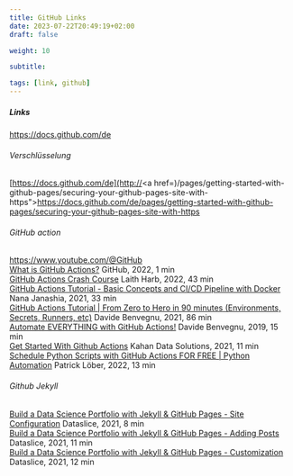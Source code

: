 ```yaml
---
title: GitHub Links
date: 2023-07-22T20:49:19+02:00
draft: false

weight: 10

subtitle: 

tags: [link, github]
---
```


##### Links

https://docs.github.com/de

###### Verschlüsselung
[https://docs.github.com/de](http://<a href=)/pages/getting-started-with-github-pages/securing-your-github-pages-site-with-https">https://docs.github.com/de/pages/getting-started-with-github-pages/securing-your-github-pages-site-with-https


###### GitHub action

https://www.youtube.com/@GitHub <br>
[What is GitHub Actions?](https://www.youtube.com/watch?v=URmeTqglS58) GitHub, 2022, 1 min <br>
[GitHub Actions Crash Course](https://www.youtube.com/watch?v=1oJQRlz1v94) Laith Harb, 2022, 43 min <br>
[GitHub Actions Tutorial - Basic Concepts and CI/CD Pipeline with Docker](https://www.youtube.com/watch?v=R8_veQiYBjI) Nana Janashia, 2021, 33 min <br>
[GitHub Actions Tutorial | From Zero to Hero in 90 minutes (Environments, Secrets, Runners, etc)](https://www.youtube.com/watch?v=TLB5MY9BBa4) Davide Benvegnu, 2021, 86 min <br>
[Automate EVERYTHING with GitHub Actions!](https://www.youtube.com/watch?v=msCWg2F4sck) Davide Benvegnu, 2019, 15 min <br>
[Get Started With Github Actions](https://www.youtube.com/watch?v=Pwq7L9C9YyE) Kahan Data Solutions, 2021, 11 min <br>
[Schedule Python Scripts with GitHub Actions FOR FREE | Python Automation](https://www.youtube.com/watch?v=PaGp7Vi5gfM) Patrick Löber, 2022, 13 min <br>


###### Github Jekyll
[Build a Data Science Portfolio with Jekyll & GitHub Pages - Site Configuration](https://www.youtube.com/watch?v=wCOInE7-E0I) Dataslice, 2021, 8 min <br>
[Build a Data Science Portfolio with Jekyll & GitHub Pages - Adding Posts](https://www.youtube.com/watch?v=Td_NjdrwPkQ) Dataslice, 2021, 11 min <br>
[Build a Data Science Portfolio with Jekyll & GitHub Pages - Customization](https://www.youtube.com/watch?v=XCaag3dfxsQ) Dataslice, 2021, 12 min <br>


<!--
[]() <br>
[]() min <br>
-->


